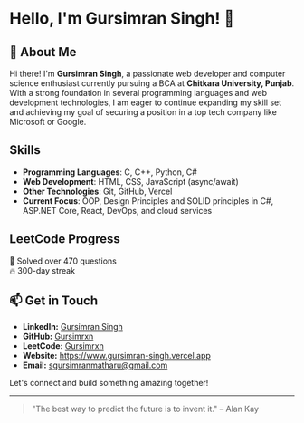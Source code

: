 # Hello, I'm Gursimran Singh! 👋

## 🌟 About Me

Hi there! I'm **Gursimran Singh**, a passionate web developer and computer science enthusiast currently pursuing a BCA at **Chitkara University, Punjab**. With a strong foundation in several programming languages and web development technologies, I am eager to continue expanding my skill set and achieving my goal of securing a position in a top tech company like Microsoft or Google.

## Skills

- **Programming Languages**: C, C++, Python, C#
- **Web Development**: HTML, CSS, JavaScript (async/await)
- **Other Technologies**: Git, GitHub, Vercel
- **Current Focus**: OOP, Design Principles and SOLID principles in C#, ASP.NET Core, React, DevOps, and cloud services

## LeetCode Progress

🧩 Solved over 470 questions  
🔥 300-day streak


## 📫 Get in Touch
- **LinkedIn:** [Gursimran Singh](https://www.linkedin.com/in/gursimrxnsingh)
- **GitHub:** [Gursimrxn](https://github.com/gursimrxn)
- **LeetCode:** [Gursimrxn](https://leetcode.com/gursimrxn)
- **Website:** https://www.gursimran-singh.vercel.app
- **Email:** sgursimranmatharu@gmail.com

Let's connect and build something amazing together!

---
> "The best way to predict the future is to invent it." – Alan Kay
